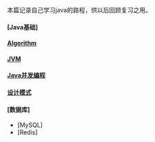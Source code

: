 本篇记录自己学习java的路程，供以后回顾复习之用。

#### [Java基础]
#### [Algorithm](https://github.com/wyjie0/Java_learning-WYJ/blob/master/notes/%E6%95%B0%E6%8D%AE%E7%BB%93%E6%9E%84%E4%B8%8E%E7%AE%97%E6%B3%95.md)
#### [JVM](https://github.com/wyjie0/Java_learning-WYJ/blob/master/notes/JVM.md)
#### [Java并发编程](https://github.com/wyjie0/Java_learning-WYJ/blob/master/notes/%E5%B9%B6%E5%8F%91%E7%BC%96%E7%A8%8B.md)
#### [设计模式](https://github.com/wyjie0/Java_learning-WYJ/blob/master/notes/%E8%AE%BE%E8%AE%A1%E6%A8%A1%E5%BC%8F.md)
#### [数据库]
  * [MySQL]
  * [Redis]


